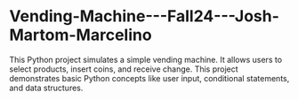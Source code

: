 # Vending-Machine---Fall24---Josh-Martom-Marcelino
 This Python project simulates a simple vending machine. It allows users to select products, insert coins, and receive change. This project demonstrates basic Python concepts like user input, conditional statements, and data structures.
